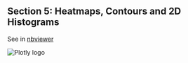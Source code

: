 Section 5: Heatmaps, Contours and 2D Histograms
---------------------------------

See in
[nbviewer](http://nbviewer.ipython.org/github/plotly/python-user-guide/blob/master/s5_heatmaps/s5_heatmaps.ipynb)

![Plotly logo](http://i.imgur.com/4vwuxdJ.png)
